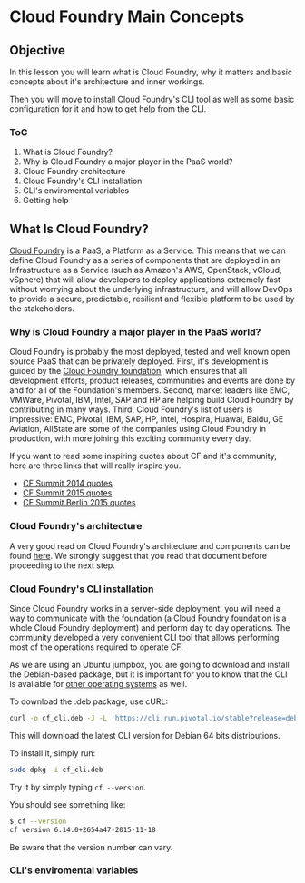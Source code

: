 # Cloud Foundry Main Concepts

## Objective

In this lesson you will learn what is Cloud Foundry, why it matters and basic concepts about it's architecture and inner workings.

Then you will move to install Cloud Foundry's CLI tool as well as some basic configuration for it and how to get help from the CLI.

### ToC

1. What is Cloud Foundry?
2. Why is Cloud Foundry a major player in the PaaS world?
3. Cloud Foundry architecture
4. Cloud Foundry's CLI installation
5. CLI's enviromental variables
6. Getting help

## What Is Cloud Foundry?

[Cloud Foundry](https://www.cloudfoundry.org/) is a PaaS, a Platform as a Service. This means that we can define Cloud Foundry as a series of components that are deployed in an Infrastructure as a Service (such as Amazon's AWS, OpenStack, vCloud, vSphere) that will allow developers to deploy applications extremely fast without worrying about the underlying infrastructure, and will allow DevOps to provide a secure, predictable, resilient and flexible platform to be used by the stakeholders.

### Why is Cloud Foundry a major player in the PaaS world?

Cloud Foundry is probably the most deployed, tested and well known open source PaaS that can be privately deployed.
First, it's development is guided by the [Cloud Foundry foundation](https://www.cloudfoundry.org/foundation/), which ensures that all development efforts, product releases, communities and events are done by and for all of the Foundation's members.
Second, market leaders like EMC, VMWare, Pivotal, IBM, Intel, SAP and HP are helping build Cloud Foundry by contributing in many ways.
Third, Cloud Foundry's list of users is impressive: EMC, Pivotal, IBM, SAP, HP, Intel, Hospira, Huawai, Baidu, GE Aviation, AllState are some of the companies using Cloud Foundry in production, with more joining this exciting community every day.

If you want to read some inspiring quotes about CF and it's community, here are three links that will really inspire you.

* [CF Summit 2014 quotes](http://blog.altoros.com/top-quotes-from-the-cloud-foundry-summit-2014.html)
* [CF Summit 2015 quotes](http://blog.altoros.com/top-qoutes-from-the-cloud-foundry-summit-2015.html)
* [CF Summit Berlin 2015 quotes](http://www.altoros.com/cflive/top-quotes-from-cloud-foundry-summit-berlin-2015/)


### Cloud Foundry's architecture

A very good read on Cloud Foundry's architecture and components can be found [here](http://docs.cloudfoundry.org/concepts/architecture/). We strongly suggest that you read that document before proceeding to the next step.

### Cloud Foundry's CLI installation

Since Cloud Foundry works in a server-side deployment, you will need a way to communicate with the foundation (a Cloud Foundry foundation is a whole Cloud Foundry deployment) and perform day to day operations.
The community developed a very convenient CLI tool that allows performing most of the operations required to operate CF.

As we are using an Ubuntu jumpbox, you are going to download and install the Debian-based package, but it is important for you to know that the CLI is available for [other operating systems](https://github.com/cloudfoundry/cli#downloads) as well.

To download the .deb package, use cURL:

```sh
curl -o cf_cli.deb -J -L 'https://cli.run.pivotal.io/stable?release=debian64&source=github'
```

This will download the latest CLI version for Debian 64 bits distributions.

To install it, simply run: 

```sh
sudo dpkg -i cf_cli.deb
```

Try it by simply typing `cf --version`.

You should see something like:

```sh
$ cf --version
cf version 6.14.0+2654a47-2015-11-18
```

Be aware that the version number can vary.

### CLI's enviromental variables